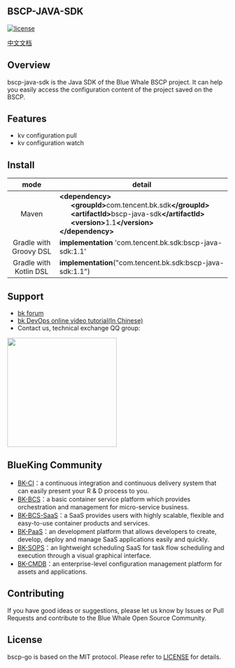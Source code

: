 ## BSCP-JAVA-SDK

[![license](https://img.shields.io/badge/license-MIT-brightgreen.svg?style=flat)]()

[中文文档](./readme.md)

## Overview

bscp-java-sdk is the Java SDK of the Blue Whale BSCP project. It can help you easily access the configuration content of the project saved on the BSCP.

## Features

- kv configuration pull
- kv configuration watch

## Install

|           mode           | detail                                                                                                                                                                                                                                                                                                                 |
|:----------------------:|------------------------------------------------------------------------------------------------------------------------------------------------------------------------------------------------------------------------------------------------------------------------------------------------------------------------|
|         Maven          | <b>\<dependency></b><br>&nbsp;&nbsp;&nbsp;&nbsp;&nbsp;&nbsp;<b>\<groupId></b>com.tencent.bk.sdk<b>\</groupId></b><br>&nbsp;&nbsp;&nbsp;&nbsp;&nbsp;&nbsp;<b>\<artifactId></b>bscp-java-sdk<b>\</artifactId></b><br>&nbsp;&nbsp;&nbsp;&nbsp;&nbsp;&nbsp;<b>\<version></b>1.1<b>\</version></b><br><b>\</dependency></b> |
| Gradle with Groovy DSL | <b>implementation</b> 'com.tencent.bk.sdk:bscp-java-sdk:1.1'                                                                                                                                                                                                                                                           |
| Gradle with Kotlin DSL | <b>implementation</b>("com.tencent.bk.sdk:bscp-java-sdk:1.1")                                                                                                                                                                                                                                                          

## Support

- [bk forum](https://bk.tencent.com/s-mart/community)
- [bk DevOps online video tutorial(In Chinese)](https://cloud.tencent.com/developer/edu/major-100008)
- Contact us, technical exchange QQ group:

<img src="https://github.com/Tencent/bk-PaaS/raw/master/docs/resource/img/bk_qq_group.png" width="250" hegiht="250" align=center />

## BlueKing Community

- [BK-CI](https://github.com/Tencent/bk-ci)：a continuous integration and continuous delivery system that can easily present your R & D process to you.
- [BK-BCS](https://github.com/Tencent/bk-bcs)：a basic container service platform which provides orchestration and management for micro-service business.
- [BK-BCS-SaaS](https://github.com/Tencent/bk-bcs-saas)：a SaaS provides users with highly scalable, flexible and easy-to-use container products and services.
- [BK-PaaS](https://github.com/Tencent/bk-PaaS)：an development platform that allows developers to create, develop, deploy and manage SaaS applications easily and quickly.
- [BK-SOPS](https://github.com/Tencent/bk-sops)：an lightweight scheduling SaaS  for task flow scheduling and execution through a visual graphical interface.
- [BK-CMDB](https://github.com/Tencent/bk-cmdb)：an enterprise-level configuration management platform for assets and applications.

## Contributing

If you have good ideas or suggestions, please let us know by Issues or Pull Requests and contribute to the Blue Whale Open Source Community.

## License

bscp-go is based on the MIT protocol. Please refer to [LICENSE](./LICENSE.txt) for details.
